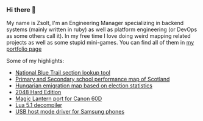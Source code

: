 ### Hi there 👋

My name is Zsolt, I'm an Engineering Manager specializing in backend systems (mainly written in ruby) as well as platform engineering (or DevOps as some others call it). In my free time I love doing weird mapping related projects as well as some stupid mini-games. You can find all of them in [my portfolio page](https://sztupy.hu/projects/)

Some of my highlights:

* [National Blue Trail section lookup tool](https://sztupy.hu/kekkor-kereso/)
* [Primary and Secondary school performance map of Scotland](https://sztupy.hu/scotland-school-map/)
* [Hungarian emigration map based on election statistics](https://sztupy.hu/honnanjottel/)
* [2048 Hard Edition](https://sztupy.hu/2048-Hard)
* [Magic Lantern port for Canon 60D](https://bitbucket.org/sztupy/magic-lantern-for-60d)
* [Lua 5.1 decompiler](https://github.com/sztupy/luadec51)
* [USB host mode driver for Samsung phones](https://github.com/sztupy/samsung-kernel-aries)

